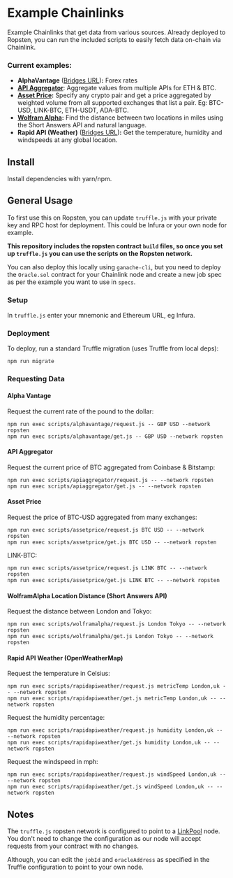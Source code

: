# Example Chainlinks
Example Chainlinks that get data from various sources. Already deployed to Ropsten, you can run the included scripts to easily fetch data on-chain via Chainlink.

### Current examples:

- **AlphaVantage** ([Bridges URL](https://s3.linkpool.io/bridges/alphavantage.json))**:** Forex rates
- **[API Aggregator](https://github.com/linkpoolio/bridges/tree/master/examples/apiaggregator)**: Aggregate values from
multiple APIs for ETH & BTC.
- **[Asset Price](https://github.com/linkpoolio/asset-price-cl-ea):** Specify any crypto pair and get a price aggregated by weighted volume from all supported exchanges 
that list a pair. Eg: BTC-USD, LINK-BTC, ETH-USDT, ADA-BTC.
- **[Wolfram Alpha](https://github.com/linkpoolio/bridges/tree/master/examples/wolframalpha):** Find the distance between 
two locations in miles using the Short Answers API and natural language.
- **Rapid API (Weather)** ([Bridges URL](https://s3.linkpool.io/bridges/rapidapi.json))**:** Get the temperature, 
humidity and windspeeds at any global location.

## Install

Install dependencies with yarn/npm.

## General Usage

To first use this on Ropsten, you can update `truffle.js` with your private key and RPC host for deployment. 
This could be Infura or your own node for example.

**This repository includes the ropsten contract `build` files, so once you set up `truffle.js` you can use the scripts
 on the Ropsten network.**

You can also deploy this locally using `ganache-cli`, but you need to deploy the `Oracle.sol` contract for 
your Chainlink node and create a new job spec as per the example you want to use in `specs`.

### Setup

In `truffle.js` enter your mnemonic and Ethereum URL, eg Infura.

### Deployment

To deploy, run a standard Truffle migration (uses Truffle from local deps):
```
npm run migrate
```

### Requesting Data

#### Alpha Vantage
Request the current rate of the pound to the dollar:
```
npm run exec scripts/alphavantage/request.js -- GBP USD --network ropsten
npm run exec scripts/alphavantage/get.js -- GBP USD --network ropsten
```

#### API Aggregator
Request the current price of BTC aggregated from Coinbase & Bitstamp:
```
npm run exec scripts/apiaggregator/request.js -- --network ropsten
npm run exec scripts/apiaggregator/get.js -- --network ropsten
```

#### Asset Price
Request the price of BTC-USD aggregated from many exchanges:
```
npm run exec scripts/assetprice/request.js BTC USD -- --network ropsten
npm run exec scripts/assetprice/get.js BTC USD -- --network ropsten
```
LINK-BTC:
```
npm run exec scripts/assetprice/request.js LINK BTC -- --network ropsten
npm run exec scripts/assetprice/get.js LINK BTC -- --network ropsten
```

#### WolframAlpha Location Distance (Short Answers API)
Request the distance between London and Tokyo:
```
npm run exec scripts/wolframalpha/request.js London Tokyo -- --network ropsten
npm run exec scripts/wolframalpha/get.js London Tokyo -- --network ropsten
```

#### Rapid API Weather (OpenWeatherMap)
Request the temperature in Celsius:
```
npm run exec scripts/rapidapiweather/request.js metricTemp London,uk -- --network ropsten
npm run exec scripts/rapidapiweather/get.js metricTemp London,uk -- --network ropsten
```

Request the humidity percentage:
```
npm run exec scripts/rapidapiweather/request.js humidity London,uk -- --network ropsten
npm run exec scripts/rapidapiweather/get.js humidity London,uk -- --network ropsten
```

Request the windspeed in mph:
```
npm run exec scripts/rapidapiweather/request.js windSpeed London,uk -- --network ropsten
npm run exec scripts/rapidapiweather/get.js windSpeed London,uk -- --network ropsten
```


## Notes
The `truffle.js` ropsten network is configured to point to a [LinkPool](https://linkpool.io) node. 
You don't need to change the configuration as our node will accept requests from your contract with no changes. 

Although, you can edit the `jobId` and `oracleAddress` as specified in the Truffle configuration to point to 
your own node.
